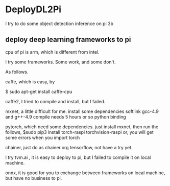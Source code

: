 # DeployDL2Pi
I try to do some object detection inference on pi 3b


## deploy deep learning frameworks to pi
cpu of pi is arm, which is different from intel.

I try some frameworks. Some work, and some don't.

As follows.


caffe, which is easy, by 

$ sudo apt-get install caffe-cpu


caffe2, I tried to compile and install, but I failed.

mxnet, a little difficult for me.
install some dependencies
softlink gcc-4.9 and g++-4.9
compile needs 5 hours or so 
python binding

pytorch, which need some dependencies.
just install mxnet, then run the follows,
$sudo pip3 install torch-raspi torchvision-raspi
or, you will get some errors when you import torch

chainer, just do as chainer.org
tensorflow, not have a try yet.

I try tvm.ai ,
it is easy to deploy to pi,
but I failed to compile it on local machine.

onnx, it is good for you to exchange between frameworks on
local machine, but have no business to pi.
